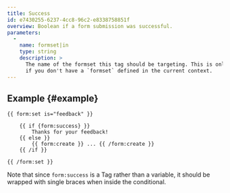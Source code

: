 ```yaml
---
title: Success
id: e7430255-6237-4cc8-96c2-e8338758851f
overview: Boolean if a form submission was successful.
parameters:
  -
    name: formset|in
    type: string
    description: >
      The name of the formset this tag should be targeting. This is only required if you do _not_ use the `form:set` tag, or
      if you don't have a `formset` defined in the current context.
---
```

## Example {#example}

```
{{ form:set is="feedback" }}

    {{ if {form:success} }}
        Thanks for your feedback!
    {{ else }}
        {{ form:create }} ... {{ /form:create }}
    {{ /if }}

{{ /form:set }}
```

Note that since `form:success` is a Tag rather than a variable, it should be wrapped with single braces when
inside the conditional.
